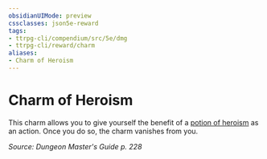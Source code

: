 ```yaml
---
obsidianUIMode: preview
cssclasses: json5e-reward
tags:
- ttrpg-cli/compendium/src/5e/dmg
- ttrpg-cli/reward/charm
aliases:
- Charm of Heroism
---
```

# Charm of Heroism

This charm allows you to give yourself the benefit of a [potion of heroism](/3-Mechanics/CLI/Compendium/items/potion-of-heroism.md) as an action. Once you do so, the charm vanishes from you.

*Source: Dungeon Master's Guide p. 228*